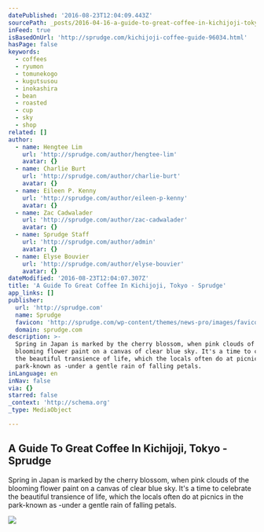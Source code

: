 ```yaml
---
datePublished: '2016-08-23T12:04:09.443Z'
sourcePath: _posts/2016-04-16-a-guide-to-great-coffee-in-kichijoji-tokyo-sprudge.md
inFeed: true
isBasedOnUrl: 'http://sprudge.com/kichijoji-coffee-guide-96034.html'
hasPage: false
keywords:
  - coffees
  - ryumon
  - tomunekogo
  - kugutsusou
  - inokashira
  - bean
  - roasted
  - cup
  - sky
  - shop
related: []
author:
  - name: Hengtee Lim
    url: 'http://sprudge.com/author/hengtee-lim'
    avatar: {}
  - name: Charlie Burt
    url: 'http://sprudge.com/author/charlie-burt'
    avatar: {}
  - name: Eileen P. Kenny
    url: 'http://sprudge.com/author/eileen-p-kenny'
    avatar: {}
  - name: Zac Cadwalader
    url: 'http://sprudge.com/author/zac-cadwalader'
    avatar: {}
  - name: Sprudge Staff
    url: 'http://sprudge.com/author/admin'
    avatar: {}
  - name: Elyse Bouvier
    url: 'http://sprudge.com/author/elyse-bouvier'
    avatar: {}
dateModified: '2016-08-23T12:04:07.307Z'
title: 'A Guide To Great Coffee In Kichijoji, Tokyo - Sprudge'
app_links: []
publisher:
  url: 'http://sprudge.com'
  name: Sprudge
  favicon: 'http://sprudge.com/wp-content/themes/news-pro/images/favicon.ico'
  domain: sprudge.com
description: >-
  Spring in Japan is marked by the cherry blossom, when pink clouds of the
  blooming flower paint on a canvas of clear blue sky. It's a time to celebrate
  the beautiful transience of life, which the locals often do at picnics in the
  park-known as -under a gentle rain of falling petals.
inLanguage: en
inNav: false
via: {}
starred: false
_context: 'http://schema.org'
_type: MediaObject

---
```

<article style=""><h1>A Guide To Great Coffee In Kichijoji, Tokyo - Sprudge</h1><p>Spring in Japan is marked by the cherry blossom, when pink clouds of the blooming flower paint on a canvas of clear blue sky. It's a time to celebrate the beautiful transience of life, which the locals often do at picnics in the park-known as -under a gentle rain of falling petals.</p><img src="http://sprudge.com/wp-content/uploads/2016/03/Sprudge-KichijojiGuide-HengteeLim-21_Kichijoji_Zenon.jpg" /></article>
